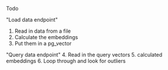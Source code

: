 Todo

"Load data endpoint"
1. Read in data from a file
2. Calculate the embeddings
3. Put them in a pg_vector

"Query data endpoint"
4. Read in the query vectors
5. calculated embeddings
6. Loop through and look for outliers